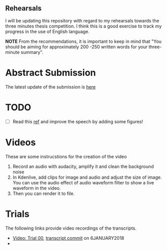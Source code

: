 Rehearsals
---

I will be updating this repository with regard to my rehearsals towards the three
minutes thesis competition. I think this is a good exercise to track my progress
in the use of English language.

**NOTE** From the recommendations, it is important to keep in mind that
"You should be aiming for approximately 200 -250 written words for your
three-minute summary".


# Abstract Submission

The latest update of the submission is
[here](https://github.com/mxochicale/3minutesthesis/blob/master/rehearsals/SUBMISSION.md)

# TODO
- [ ] Read this
[ref](https://www.good.is/articles/robots-elder-care-pepper-exoskeletons-japan)
and improve the speech by adding some figures!


# Videos
These are some instrucstions for the creation of the video
1. Record an audio with audacity, amplify it and clean the background noise
2. In Kdenlive, add clips for image and audio and adjust the size of image. You can use the audio effect of audio waveform filter to show a live 
waveform in the video. 
3. Then you can render it to file.



# Trials
The following links provide video recordings of the transcripts.

* [Video: Trial 00](https://www.youtube.com/watch?v=UMBJ7VPZSnU), [transcript commit](https://github.com/mxochicale/3minutesthesis/commit/ae7c0a5a293578f60d66539454cb0b58f99003ca#diff-23d0229db62317f7ff1b57244845ff08) on 6JANUARY2018
*
